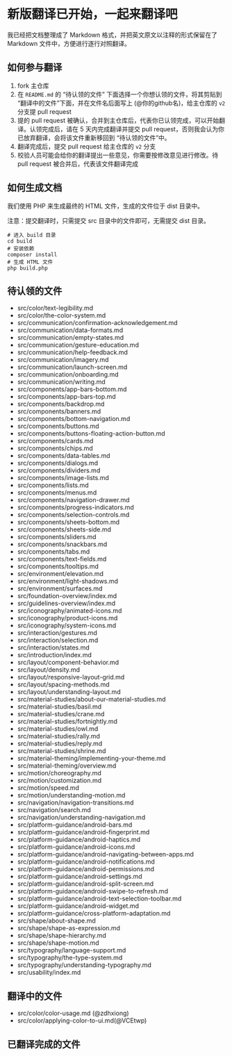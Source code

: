 # 新版翻译已开始，一起来翻译吧

我已经把文档整理成了 Markdown 格式，并把英文原文以注释的形式保留在了 Markdown 文件中，方便进行逐行对照翻译。

## 如何参与翻译

1. fork 主仓库
2. 在 `README.md` 的 “待认领的文件” 下面选择一个你想认领的文件，将其剪贴到 “翻译中的文件”下面，并在文件名后面写上 (@你的github名)，给主仓库的 `v2` 分支提 pull request
3. 提的 pull request 被确认，合并到主仓库后，代表你已认领完成，可以开始翻译。认领完成后，请在 5 天内完成翻译并提交 pull request，否则我会认为你已放弃翻译，会将该文件重新移回到 “待认领的文件”中。
4. 翻译完成后，提交 pull request 给主仓库的 `v2` 分支
5. 校验人员可能会给你的翻译提出一些意见，你需要按修改意见进行修改。待 pull request 被合并后，代表该文件翻译完成

## 如何生成文档

我们使用 PHP 来生成最终的 HTML 文件，生成的文件位于 dist 目录中。

注意：提交翻译时，只需提交 src 目录中的文件即可，无需提交 dist 目录。

```
# 进入 build 目录
cd build
# 安装依赖
composer install
# 生成 HTML 文件
php build.php
```

## 待认领的文件

* src/color/text-legibility.md
* src/color/the-color-system.md
* src/communication/confirmation-acknowledgement.md
* src/communication/data-formats.md
* src/communication/empty-states.md
* src/communication/gesture-education.md
* src/communication/help-feedback.md
* src/communication/imagery.md
* src/communication/launch-screen.md
* src/communication/onboarding.md
* src/communication/writing.md
* src/components/app-bars-bottom.md
* src/components/app-bars-top.md
* src/components/backdrop.md
* src/components/banners.md
* src/components/bottom-navigation.md
* src/components/buttons.md
* src/components/buttons-floating-action-button.md
* src/components/cards.md
* src/components/chips.md
* src/components/data-tables.md
* src/components/dialogs.md
* src/components/dividers.md
* src/components/image-lists.md
* src/components/lists.md
* src/components/menus.md
* src/components/navigation-drawer.md
* src/components/progress-indicators.md
* src/components/selection-controls.md
* src/components/sheets-bottom.md
* src/components/sheets-side.md
* src/components/sliders.md
* src/components/snackbars.md
* src/components/tabs.md
* src/components/text-fields.md
* src/components/tooltips.md
* src/environment/elevation.md
* src/environment/light-shadows.md
* src/environment/surfaces.md
* src/foundation-overview/index.md
* src/guidelines-overview/index.md
* src/iconography/animated-icons.md
* src/iconography/product-icons.md
* src/iconography/system-icons.md
* src/interaction/gestures.md
* src/interaction/selection.md
* src/interaction/states.md
* src/introduction/index.md
* src/layout/component-behavior.md
* src/layout/density.md
* src/layout/responsive-layout-grid.md
* src/layout/spacing-methods.md
* src/layout/understanding-layout.md
* src/material-studies/about-our-material-studies.md
* src/material-studies/basil.md
* src/material-studies/crane.md
* src/material-studies/fortnightly.md
* src/material-studies/owl.md
* src/material-studies/rally.md
* src/material-studies/reply.md
* src/material-studies/shrine.md
* src/material-theming/implementing-your-theme.md
* src/material-theming/overview.md
* src/motion/choreography.md
* src/motion/customization.md
* src/motion/speed.md
* src/motion/understanding-motion.md
* src/navigation/navigation-transitions.md
* src/navigation/search.md
* src/navigation/understanding-navigation.md
* src/platform-guidance/android-bars.md
* src/platform-guidance/android-fingerprint.md
* src/platform-guidance/android-haptics.md
* src/platform-guidance/android-icons.md
* src/platform-guidance/android-navigating-between-apps.md
* src/platform-guidance/android-notifications.md
* src/platform-guidance/android-permissions.md
* src/platform-guidance/android-settings.md
* src/platform-guidance/android-split-screen.md
* src/platform-guidance/android-swipe-to-refresh.md
* src/platform-guidance/android-text-selection-toolbar.md
* src/platform-guidance/android-widget.md
* src/platform-guidance/cross-platform-adaptation.md
* src/shape/about-shape.md
* src/shape/shape-as-expression.md
* src/shape/shape-hierarchy.md
* src/shape/shape-motion.md
* src/typography/language-support.md
* src/typography/the-type-system.md
* src/typography/understanding-typography.md
* src/usability/index.md

## 翻译中的文件

* src/color/color-usage.md (@zdhxiong)
* src/color/applying-color-to-ui.md(@VCEtwp)
## 已翻译完成的文件
